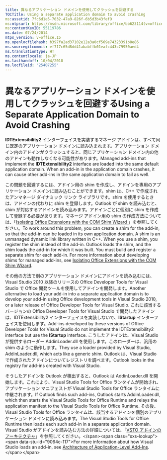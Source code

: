 ```yaml
---
title: 異なるアプリケーション ドメインを使用してクラッシュを回避する
TOCTitle: Using a separate application domain to avoid crashing
ms:assetid: 7fc6d1e5-7032-47a9-826f-6b5d3b43fef9
ms:mtpsurl: https://msdn.microsoft.com/library/office/bb623114(v=office.15)
ms:contentKeyID: 55119786
ms.date: 07/24/2014
mtps_version: v=office.15
ms.openlocfilehash: b397fa2ad37102e12a3a0cf569e74323391b8e86
ms.sourcegitcommit: ef717c65d8dd41ababffb01eafc443c79950aed4
ms.translationtype: HT
ms.contentlocale: ja-JP
ms.lasthandoff: 10/04/2018
ms.locfileid: "25407255"
---
```

# <a name="using-a-separate-application-domain-to-avoid-crashing"></a><span data-ttu-id="9064c-102">異なるアプリケーション ドメインを使用してクラッシュを回避する</span><span class="sxs-lookup"><span data-stu-id="9064c-102">Using a Separate Application Domain to Avoid Crashing</span></span>

<span data-ttu-id="9064c-p101">**IDTExtensibility2** インターフェイスを実装するマネージ アドインは、すべて同じ既定のアプリケーション ドメインに読み込まれます。アプリケーション ドメイン内のアドインがクラッシュすると、同じアプリケーション ドメイン内の他のアドインも動作しなくなる可能性があります。</span><span class="sxs-lookup"><span data-stu-id="9064c-p101">Managed add-ins that implement the **IDTExtensibility2** interface are loaded into the same default application domain. When an add-in in the application domain crashes, it can cause other add-ins in the same application domain to fail as well.</span></span>

<span data-ttu-id="9064c-p102">この問題を回避するには、アドイン用の shim を作成し、アドインを専用のアプリケーション ドメインに読み込むことができます。shim は、C++ で作成されたアンマネージ ダイナミック リンク ライブラリです。shim を使用するときは、アドインの代わりに shim を登録します。Outlook が shim を読み込むと、shim が対応するアドインを読み込みます。アドインごとに個別に shim を作成して登録する必要があります。マネージ アドイン用の shim の作成方法については、「[Isolating Office Extensions with the COM Shim Wizard ](https://go.microsoft.com/fwlink/?linkid=89109)」を参照してください。</span><span class="sxs-lookup"><span data-stu-id="9064c-p102">To work around this problem, you can create a shim for the add-in, so that the add-in can be loaded in its own application domain. A shim is an unmanaged dynamic link library written in C++. When you use a shim, you register the shim instead of the add-in. Outlook loads the shim, and the shim loads the add-in for which it was built. You must build and register a separate shim for each add-in. For more information about developing shims for managed add-ins, see [Isolating Office Extensions with the COM Shim Wizard](https://go.microsoft.com/fwlink/?linkid=89109).</span></span>

<span data-ttu-id="9064c-111">その他の方法で別のアプリケーション ドメインにアドインを読み込むには、Visual Studio 2010 以降のリリースの Office Developer Tools for Visual Studio で Office 開発ツールを使用してアドインを開発します。</span><span class="sxs-lookup"><span data-stu-id="9064c-111">Another alternative to load your add-in into a separate application domain is to develop your add-in using Office development tools in Visual Studio 2010, or a later release of Office Developer Tools for Visual Studio.</span></span> <span data-ttu-id="9064c-112">これに該当するバージョンの Office Developer Tools for Visual Studio で開発したアドインは、IDTExtensibility2 インターフェイスを実装しないで、**IStartup** インターフェイスを使用します。</span><span class="sxs-lookup"><span data-stu-id="9064c-112">Add-ins developed by these versions of Office Developer Tools for Visual Studio do not implement the IDTExtensibility2 interface but use the **IStartup** interface.</span></span> <span data-ttu-id="9064c-113">こうしたアドインは、Visual Studio が提供するローダー AddinLoader.dll を使用します。このローダーは、汎用の shim のように動作します。</span><span class="sxs-lookup"><span data-stu-id="9064c-113">They use a loader provided by Visual Studio, AddinLoader.dll, which acts like a generic shim.</span></span> <span data-ttu-id="9064c-114">Outlook は、Visual Studio で作成されたアドインについてレジストリを調べます。</span><span class="sxs-lookup"><span data-stu-id="9064c-114">Outlook looks in the registry for add-ins created with Visual Studio.</span></span> 

<span data-ttu-id="9064c-115">そうしたアドインを Outlook が検出すると、Outlook は AddinLoader.dll を開始します。これにより、Visual Studio Tools for Office ランタイムが開始され、アプリケーション マニフェストが Visual Studio Tools for Office ランタイムに中継されます。</span><span class="sxs-lookup"><span data-stu-id="9064c-115">If Outlook finds such add-ins, Outlook starts AddinLoader.dll, which then starts the Visual Studio Tools for Office Runtime and relays the application manifest to the Visual Studio Tools for Office Runtime.</span></span> <span data-ttu-id="9064c-116">その後、Visual Studio Tools for Office ランタイムは、該当するアドインを個別のアプリケーション ドメインに読み込みます。</span><span class="sxs-lookup"><span data-stu-id="9064c-116">The Visual Studio Tools for Office Runtime then loads each such add-in in a separate application domain.</span></span> <span data-ttu-id="9064c-117">Visual Studio がアドインを読み込む方法の詳細については、「[VSTO アドインのアーキテクチャ](https://msdn.microsoft.com/library/bb386298\(v=office.15\))」を参照してください。</span><span class="sxs-lookup"><span data-stu-id="9064c-117">For more information about how Visual Studio loads an add-in, see [Architecture of Application-Level Add-Ins](https://msdn.microsoft.com/library/bb386298\(v=office.15\)).</span></span>

